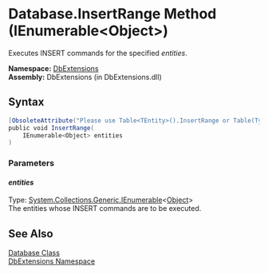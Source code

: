 Database.InsertRange Method (IEnumerable&lt;Object>)
====================================================
Executes INSERT commands for the specified *entities*.

**Namespace:** [DbExtensions][1]  
**Assembly:** DbExtensions (in DbExtensions.dll)

Syntax
------

```csharp
[ObsoleteAttribute("Please use Table<TEntity>().InsertRange or Table(Type).InsertRange instead.")]
public void InsertRange(
	IEnumerable<Object> entities
)
```

### Parameters

#### *entities*
Type: [System.Collections.Generic.IEnumerable][2]&lt;[Object][3]>  
The entities whose INSERT commands are to be executed.


See Also
--------
[Database Class][4]  
[DbExtensions Namespace][1]  

[1]: ../README.md
[2]: http://msdn.microsoft.com/en-us/library/9eekhta0
[3]: http://msdn.microsoft.com/en-us/library/e5kfa45b
[4]: README.md
